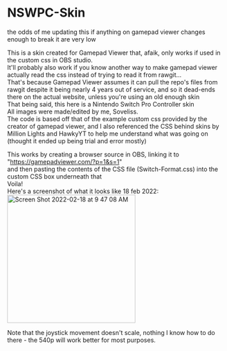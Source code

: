 # NSWPC-Skin
the odds of me updating this if anything on gamepad viewer changes enough to break it are very low

This is a skin created for Gamepad Viewer that, afaik, only works if used in the custom css in OBS studio. <br/>
It'll probably also work if you know another way to make gamepad viewer actually read the css instead of trying to read it from rawgit... <br/>
That's because Gamepad Viewer assumes it can pull the repo's files from rawgit despite it being nearly 4 years out of service,
and so it dead-ends there on the actual website, unless you're using an old enough skin <br/>
That being said, this here is a Nintendo Switch Pro Controller skin <br/>
All images were made/edited by me, Soveliss. <br/>
The code is based off that of the example custom css provided by the creator of gamepad viewer, and I also referenced the CSS behind
 skins by Million Lights and HawkyYT to help me understand what was going on (thought it ended up being trial and error mostly) <br/>

This works by creating a browser source in OBS, linking it to "https://gamepadviewer.com/?p=1&s=1" <br/>
and then pasting the contents of the CSS file (Switch-Format.css) into the custom CSS box underneath that <br/>
Voila! <br/>
Here's a screenshot of what it looks like 18 feb 2022: <br/>
<img width="296" alt="Screen Shot 2022-02-18 at 9 47 08 AM" src="https://user-images.githubusercontent.com/99949632/154735360-39105df9-4cea-4308-9a84-8482951de909.png">

Note that the joystick movement doesn't scale, nothing I know how to do there - the 540p will work better for most purposes.
